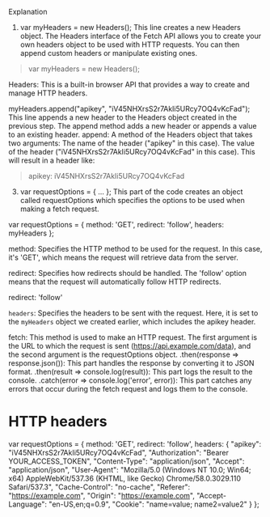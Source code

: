 Explanation
1. var myHeaders = new Headers();
This line creates a new Headers object. The Headers interface of the Fetch API allows you to create your own headers object to be used with HTTP requests. You can then append custom headers or manipulate existing ones.

> var myHeaders = new Headers();

Headers: This is a built-in browser API that provides a way to create and manage HTTP headers.

myHeaders.append("apikey", "iV45NHXrsS2r7AkIi5URcy7OQ4vKcFad");
This line appends a new header to the Headers object created in the previous step. The append method adds a new header or appends a value to an existing header.
append: A method of the Headers object that takes two arguments:
The name of the header ("apikey" in this case).
The value of the header ("iV45NHXrsS2r7AkIi5URcy7OQ4vKcFad" in this case).
This will result in a header like:

> apikey: iV45NHXrsS2r7AkIi5URcy7OQ4vKcFad

3. var requestOptions = { ... };
This part of the code creates an object called requestOptions which specifies the options to be used when making a fetch request.

var requestOptions = {
  method: 'GET',
  redirect: 'follow',
  headers: myHeaders
};

method: Specifies the HTTP method to be used for the request. In this case, it's 'GET', which means the request will retrieve data from the server.

redirect: Specifies how redirects should be handled. The 'follow' option means that the request will automatically follow HTTP redirects.

redirect: 'follow'

`headers`: Specifies the headers to be sent with the request. Here, it is set to the `myHeaders` object we created earlier, which includes the apikey header.

fetch: This method is used to make an HTTP request. The first argument is the URL to which the request is sent (https://api.example.com/data), and the second argument is the requestOptions object.
.then(response => response.json()): This part handles the response by converting it to JSON format.
.then(result => console.log(result)): This part logs the result to the console.
.catch(error => console.log('error', error)): This part catches any errors that occur during the fetch request and logs them to the console.

# HTTP headers

var requestOptions = {
  method: 'GET',
  redirect: 'follow',
  headers: {
    "apikey": "iV45NHXrsS2r7AkIi5URcy7OQ4vKcFad",
    "Authorization": "Bearer YOUR_ACCESS_TOKEN",
    "Content-Type": "application/json",
    "Accept": "application/json",
    "User-Agent": "Mozilla/5.0 (Windows NT 10.0; Win64; x64) AppleWebKit/537.36 (KHTML, like Gecko) Chrome/58.0.3029.110 Safari/537.3",
    "Cache-Control": "no-cache",
    "Referer": "https://example.com",
    "Origin": "https://example.com",
    "Accept-Language": "en-US,en;q=0.9",
    "Cookie": "name=value; name2=value2"
  }
};